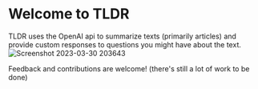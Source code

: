 # Welcome to TLDR
TLDR uses the OpenAI api to summarize texts (primarily articles) and provide custom responses to questions you might have about the text.
![Screenshot 2023-03-30 203643](https://user-images.githubusercontent.com/56978360/228939369-d9c56f15-76d3-4e5f-a848-1b923f6bc32c.png)

Feedback and contributions are welcome! (there's still a lot of work to be done)
